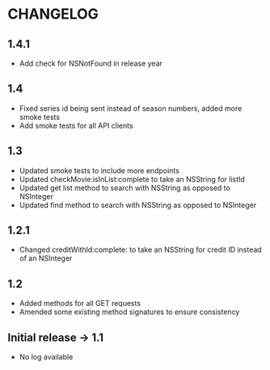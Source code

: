 # CHANGELOG

## 1.4.1
+ Add check for NSNotFound in release year

## 1.4
+ Fixed series id being sent instead of season numbers, added more smoke tests
+ Add smoke tests for all API clients

## 1.3
+ Updated smoke tests to include more endpoints
+ Updated checkMovie:isInList:complete to take an NSString for listId
+ Updated get list method to search with NSString as opposed to NSInteger
+ Updated find method to search with NSString as opposed to NSInteger

## 1.2.1
+ Changed creditWithId:complete: to take an NSString for credit ID instead of an NSInteger

## 1.2
+ Added methods for all GET requests
+ Amended some existing method signatures to ensure consistency

## Initial release -> 1.1 
+ No log available